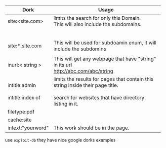 

| Dork                                           | Usage                                                                                                                                                            |
| ---------------------------------------------- | ---------------------------------------------------------------------------------------------------------------------------------------------------------------- |
| site:<site.com><br><br><br><br>site:*.site.com | limits the search for only this Domain.<br>This will also include the subdomains.<br><br><br>This will be used for subdoamin enum, it will include the subdomins |
|                                                |                                                                                                                                                                  |
| inurl:< string >                               | This will get any webpage that have "string" in its url<br>http://abc.com/abc/string                                                                             |
| intitle:admin<br><br>intitle:index of          | limits the results for pages that contain this string inside their page title.<br><br>search for websites that have directory listing in it.                     |
| filetype:pdf                                   |                                                                                                                                                                  |
| cache:site                                     |                                                                                                                                                                  |
| intext:"yourword"                              | This work should be in the page.                                                                                                                                 |

use `exploit-db` they have nice google dorks examples